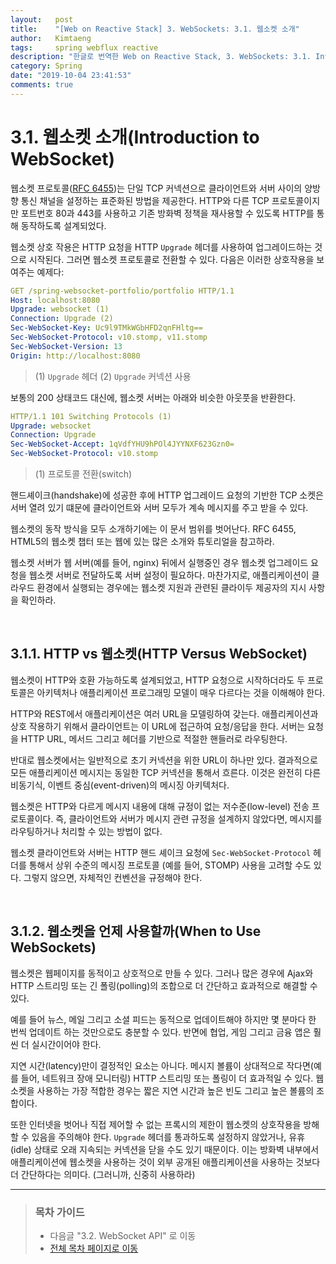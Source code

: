 ```yaml
---
layout:   post
title:    "[Web on Reactive Stack] 3. WebSockets: 3.1. 웹소켓 소개"
author:   Kimtaeng
tags: 	  spring webflux reactive
description: "한글로 번역한 Web on Reactive Stack, 3. WebSockets: 3.1. Introduction to WebSocket"
category: Spring
date: "2019-10-04 23:41:53"
comments: true
---
```


# 3.1. 웹소켓 소개(Introduction to WebSocket)
웹소켓 프로토콜(<a href="https://tools.ietf.org/html/rfc6455" target="_blank" rel="nofollow">RFC 6455</a>)는
단일 TCP 커넥션으로 클라이언트와 서버 사이의 양방향 통신 채널을 설정하는 표준화된 방법을 제공한다. HTTP와 다른 TCP 프로토콜이지만
포트번호 80과 443를 사용하고 기존 방화벽 정책을 재사용할 수 있도록 HTTP를 통해 동작하도록 설계되었다.

웹소켓 상호 작용은 HTTP 요청을 HTTP `Upgrade` 헤더를 사용하여 업그레이드하는 것으로 시작된다. 그러면 웹소켓 프로토콜로 전환할 수 있다.
다음은 이러한 상호작용을 보여주는 예제다:

```yaml
GET /spring-websocket-portfolio/portfolio HTTP/1.1
Host: localhost:8080
Upgrade: websocket (1)
Connection: Upgrade (2)
Sec-WebSocket-Key: Uc9l9TMkWGbHFD2qnFHltg==
Sec-WebSocket-Protocol: v10.stomp, v11.stomp
Sec-WebSocket-Version: 13
Origin: http://localhost:8080
```

> (1) `Upgrade` 헤더 (2) `Upgrade` 커넥션 사용

보통의 200 상태코드 대신에, 웹소켓 서버는 아래와 비슷한 아웃풋을 반환한다.

```yaml
HTTP/1.1 101 Switching Protocols (1)
Upgrade: websocket
Connection: Upgrade
Sec-WebSocket-Accept: 1qVdfYHU9hPOl4JYYNXF623Gzn0=
Sec-WebSocket-Protocol: v10.stomp
```

> (1) 프로토콜 전환(switch)

핸드셰이크(handshake)에 성공한 후에 HTTP 업그레이드 요청의 기반한 TCP 소켓은 서버 열려 있기 떄문에 클라이언트와 서버 모두가
계속 메시지를 주고 받을 수 있다.

웹소켓의 동작 방식을 모두 소개하기에는 이 문서 범위를 벗어난다. RFC 6455, HTML5의 웹소켓 챕터 또는 웹에 있는 많은 소개와 튜토리얼을
참고하라.

웹소켓 서버가 웹 서버(예를 들어, nginx) 뒤에서 실행중인 경우 웹소켓 업그레이드 요청을 웹소켓 서버로 전달하도록 서버 설정이 필요하다.
마찬가지로, 애플리케이션이 클라우드 환경에서 실행되는 경우에는 웹소켓 지원과 관련된 클라이두 제공자의 지시 사항을 확인하라.

<br>

## 3.1.1. HTTP vs 웹소켓(HTTP Versus WebSocket)
웹소켓이 HTTP와 호환 가능하도록 설계되었고, HTTP 요청으로 시작하더라도 두 프로토콜은 아키텍처나 애플리케이션 프로그래밍 모델이 매우
다르다는 것을 이해해야 한다.

HTTP와 REST에서 애플리케이션은 여러 URL을 모델링하여 갖는다. 애플리케이션과 상호 작용하기 위해서 클라이언트는 이 URL에 접근하여 요청/응답을
한다. 서버는 요청을 HTTP URL, 메서드 그리고 헤더를 기반으로 적절한 핸들러로 라우팅한다.

반대로 웹소켓에서는 일반적으로 초기 커넥션을 위한 URL이 하나만 있다. 결과적으로 모든 애플리케이션 메시지는 동일한 TCP 커넥션을 통해서 흐른다.
이것은 완전히 다른 비동기식, 이벤트 중심(event-driven)의 메시징 아키텍처다.

웹소켓은 HTTP와 다르게 메시지 내용에 대해 규정이 없는 저수준(low-level) 전송 프로토콜이다. 즉, 클라이언트와 서버가 메시지 관련 규정을
설계하지 않았다면, 메시지를 라우팅하거나 처리할 수 있는 방법이 없다.

웹소켓 클라이언트와 서버는 HTTP 핸드 셰이크 요청에 `Sec-WebSocket-Protocol` 헤더를 통해서 상위 수준의 메시징 프로토콜
(예를 들어, STOMP) 사용을 고려할 수도 있다. 그렇지 않으면, 자체적인 컨벤션을 규정해야 한다.

<br>

## 3.1.2. 웹소켓을 언제 사용할까(When to Use WebSockets)
웹소켓은 웹페이지를 동적이고 상호적으로 만들 수 있다. 그러나 많은 경우에 Ajax와 HTTP 스트리밍 또는 긴 폴링(polling)의 조합으로
더 간단하고 효과적으로 해결할 수 있다.

예를 들어 뉴스, 메일 그리고 소셜 피드는 동적으로 업데이트해야 하지만 몇 분마다 한 번씩 업데이트 하는 것만으로도 충분할 수 있다. 반면에 협업,
게임 그리고 금융 앱은 훨씬 더 실시간이어야 한다.

지연 시간(latency)만이 결정적인 요소는 아니다. 메시지 볼륨이 상대적으로 작다면(예를 들어, 네트워크 장애 모니터링) HTTP 스트리밍 또는
폴링이 더 효과적일 수 있다. 웹소켓을 사용하는 가장 적합한 경우는 짧은 지연 시간과 높은 빈도 그리고 높은 볼륨의 조합이다.

또한 인터넷을 벗어나 직접 제어할 수 없는 프록시의 제한이 웹소켓의 상호작용을 방해할 수 있음을 주의해야 한다. `Upgrade` 헤더를 통과하도록
설정하지 않았거나, 유휴(idle) 상태로 오래 지속되는 커넥션을 닫을 수도 있기 때문이다. 이는 방화벽 내부에서 애플리케이션에 웹소켓을 사용하는 것이
외부 공개된 애플리케이션을 사용하는 것보다 더 간단하다는 의미다. (그러니까, 신중히 사용하라)

---

> ### 목차 가이드
> - 다음글 "3.2. WebSocket API" 로 이동
> - <a href="/post/web-on-reactive-stack">전체 목차 페이지로 이동</a>